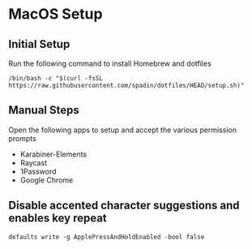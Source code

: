 # MacOS Setup

## Initial Setup

Run the following command to install Homebrew and dotfiles

```
/bin/bash -c "$(curl -fsSL https://raw.githubusercontent.com/spadin/dotfiles/HEAD/setup.sh)"
```

## Manual Steps

Open the following apps to setup and accept the various permission prompts

* Karabiner-Elements
* Raycast
* 1Password
* Google Chrome

## Disable accented character suggestions and enables key repeat

```
defaults write -g ApplePressAndHoldEnabled -bool false
```